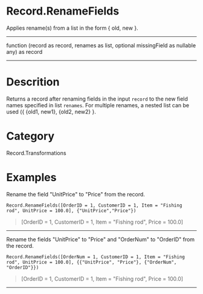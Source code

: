 ﻿# Record.RenameFields
Applies rename(s) from a list in the form { old, new }.
***
function (record as record, renames as list, optional missingField as nullable any) as record
***
# Descrition 
Returns a record after renaming fields in the input <code>record</code> to the new field names specified in list <code>renames</code>. For multiple renames, a nested list can be used ({ {old1, new1}, {old2, new2} }.
# Category 
Record.Transformations
# Examples 
Rename the field "UnitPrice" to "Price" from the record.
```
Record.RenameFields([OrderID = 1, CustomerID = 1, Item = "Fishing rod", UnitPrice = 100.0], {"UnitPrice","Price"})
```
> [OrderID = 1, CustomerID = 1, Item = "Fishing rod", Price = 100.0]
***
Rename the fields "UnitPrice" to "Price" and "OrderNum" to "OrderID"  from the record.
```
Record.RenameFields([OrderNum = 1, CustomerID = 1, Item = "Fishing rod", UnitPrice = 100.0], {{"UnitPrice", "Price"}, {"OrderNum", "OrderID"}})
```
> [OrderID = 1, CustomerID = 1, Item = "Fishing rod", Price = 100.0]
***
